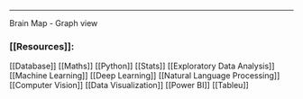 ----------------------
Brain Map - Graph view
### [[Resources]]:
[[Database]]
[[Maths]]
[[Python]]
[[Stats]]
[[Exploratory Data Analysis]]
[[Machine Learning]]
[[Deep Learning]]
[[Natural Language Processing]]
[[Computer Vision]]
[[Data Visualization]]
[[Power BI]]
[[Tableu]]



